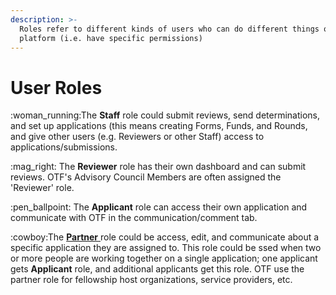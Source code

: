 ```yaml
---
description: >-
  Roles refer to different kinds of users who can do different things on the
  platform (i.e. have specific permissions)
---
```


# User Roles

:woman\_running:The **Staff** role could submit reviews, send determinations, and set up applications (this means creating Forms, Funds, and Rounds, and give other users (e.g. Reviewers or other Staff) access to applications/submissions.

:mag\_right: The **Reviewer** role has their own dashboard and can submit reviews. OTF's Advisory Council Members are often assigned the 'Reviewer' role.

:pen\_ballpoint: The **Applicant** role can access their own application and communicate with OTF in the communication/comment tab.

:cowboy:The [**Partner** ](broken-reference)role could be access, edit, and communicate about a specific application they are assigned to. This role could be ssed when two or more people are working together on a single application; one applicant gets **Applicant** role, and additional applicants get this role. OTF use the partner role for fellowship host organizations, service providers, etc.
